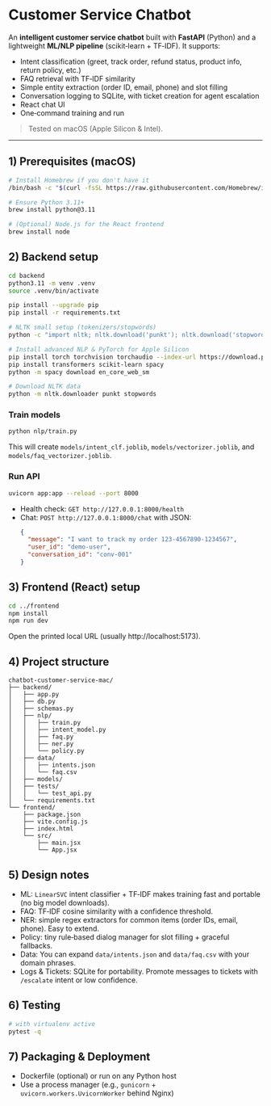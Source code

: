# Customer Service Chatbot 

An **intelligent customer service chatbot** built with **FastAPI** (Python) and a lightweight **ML/NLP pipeline** (scikit‑learn + TF‑IDF). It supports:

- Intent classification (greet, track order, refund status, product info, return policy, etc.)
- FAQ retrieval with TF‑IDF similarity
- Simple entity extraction (order ID, email, phone) and slot filling
- Conversation logging to SQLite, with ticket creation for agent escalation
- React chat UI
- One‑command training and run

> Tested on macOS (Apple Silicon & Intel).

---

## 1) Prerequisites (macOS)

```bash
# Install Homebrew if you don't have it
/bin/bash -c "$(curl -fsSL https://raw.githubusercontent.com/Homebrew/install/HEAD/install.sh)"

# Ensure Python 3.11+
brew install python@3.11

# (Optional) Node.js for the React frontend
brew install node
```

## 2) Backend setup

```bash
cd backend
python3.11 -m venv .venv
source .venv/bin/activate

pip install --upgrade pip
pip install -r requirements.txt

# NLTK small setup (tokenizers/stopwords)
python -c "import nltk; nltk.download('punkt'); nltk.download('stopwords')"

# Install advanced NLP & PyTorch for Apple Silicon
pip install torch torchvision torchaudio --index-url https://download.pytorch.org/whl/cpu
pip install transformers scikit-learn spacy
python -m spacy download en_core_web_sm

# Download NLTK data
python -m nltk.downloader punkt stopwords
```

### Train models

```bash
python nlp/train.py
```

This will create `models/intent_clf.joblib`, `models/vectorizer.joblib`, and `models/faq_vectorizer.joblib`.

### Run API

```bash
uvicorn app:app --reload --port 8000
```

- Health check: `GET http://127.0.0.1:8000/health`
- Chat: `POST http://127.0.0.1:8000/chat` with JSON:
  ```json
  {
    "message": "I want to track my order 123-4567890-1234567",
    "user_id": "demo-user",
    "conversation_id": "conv-001"
  }
  ```

## 3) Frontend (React) setup

```bash
cd ../frontend
npm install
npm run dev
```

Open the printed local URL (usually http://localhost:5173).

## 4) Project structure

```
chatbot-customer-service-mac/
├── backend/
│   ├── app.py
│   ├── db.py
│   ├── schemas.py
│   ├── nlp/
│   │   ├── train.py
│   │   ├── intent_model.py
│   │   ├── faq.py
│   │   ├── ner.py
│   │   └── policy.py
│   ├── data/
│   │   ├── intents.json
│   │   └── faq.csv
│   ├── models/
│   ├── tests/
│   │   └── test_api.py
│   └── requirements.txt
└── frontend/
    ├── package.json
    ├── vite.config.js
    ├── index.html
    └── src/
        ├── main.jsx
        └── App.jsx
```

## 5) Design notes

- ML: `LinearSVC` intent classifier + TF‑IDF makes training fast and portable (no big model downloads).
- FAQ: TF‑IDF cosine similarity with a confidence threshold.
- NER: simple regex extractors for common items (order IDs, email, phone). Easy to extend.
- Policy: tiny rule‑based dialog manager for slot filling + graceful fallbacks.
- Data: You can expand `data/intents.json` and `data/faq.csv` with your domain phrases.
- Logs & Tickets: SQLite for portability. Promote messages to tickets with `/escalate` intent or low confidence.

## 6) Testing

```bash
# with virtualenv active
pytest -q
```

## 7) Packaging & Deployment

- Dockerfile (optional) or run on any Python host
- Use a process manager (e.g., `gunicorn` + `uvicorn.workers.UvicornWorker` behind Nginx)

